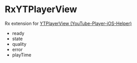 # RxYTPlayerView

Rx extension for [YTPlayerView (YouTube-Player-iOS-Helper)](https://github.com/youtube/youtube-ios-player-helper/)

* ready
* state
* quality
* error
* playTime
